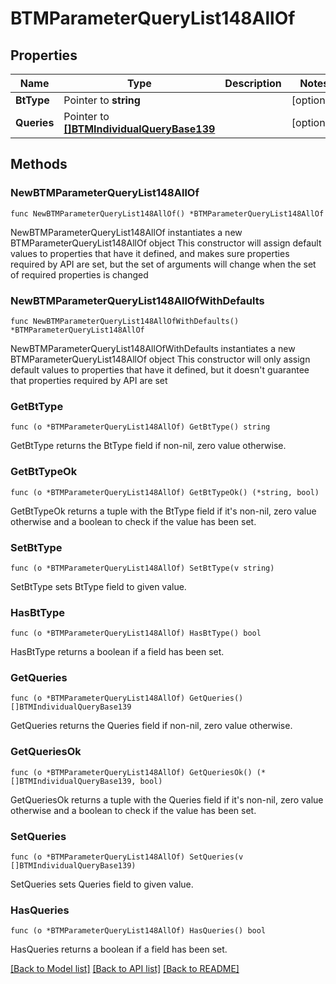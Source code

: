# BTMParameterQueryList148AllOf

## Properties

Name | Type | Description | Notes
------------ | ------------- | ------------- | -------------
**BtType** | Pointer to **string** |  | [optional] 
**Queries** | Pointer to [**[]BTMIndividualQueryBase139**](BTMIndividualQueryBase139.md) |  | [optional] 

## Methods

### NewBTMParameterQueryList148AllOf

`func NewBTMParameterQueryList148AllOf() *BTMParameterQueryList148AllOf`

NewBTMParameterQueryList148AllOf instantiates a new BTMParameterQueryList148AllOf object
This constructor will assign default values to properties that have it defined,
and makes sure properties required by API are set, but the set of arguments
will change when the set of required properties is changed

### NewBTMParameterQueryList148AllOfWithDefaults

`func NewBTMParameterQueryList148AllOfWithDefaults() *BTMParameterQueryList148AllOf`

NewBTMParameterQueryList148AllOfWithDefaults instantiates a new BTMParameterQueryList148AllOf object
This constructor will only assign default values to properties that have it defined,
but it doesn't guarantee that properties required by API are set

### GetBtType

`func (o *BTMParameterQueryList148AllOf) GetBtType() string`

GetBtType returns the BtType field if non-nil, zero value otherwise.

### GetBtTypeOk

`func (o *BTMParameterQueryList148AllOf) GetBtTypeOk() (*string, bool)`

GetBtTypeOk returns a tuple with the BtType field if it's non-nil, zero value otherwise
and a boolean to check if the value has been set.

### SetBtType

`func (o *BTMParameterQueryList148AllOf) SetBtType(v string)`

SetBtType sets BtType field to given value.

### HasBtType

`func (o *BTMParameterQueryList148AllOf) HasBtType() bool`

HasBtType returns a boolean if a field has been set.

### GetQueries

`func (o *BTMParameterQueryList148AllOf) GetQueries() []BTMIndividualQueryBase139`

GetQueries returns the Queries field if non-nil, zero value otherwise.

### GetQueriesOk

`func (o *BTMParameterQueryList148AllOf) GetQueriesOk() (*[]BTMIndividualQueryBase139, bool)`

GetQueriesOk returns a tuple with the Queries field if it's non-nil, zero value otherwise
and a boolean to check if the value has been set.

### SetQueries

`func (o *BTMParameterQueryList148AllOf) SetQueries(v []BTMIndividualQueryBase139)`

SetQueries sets Queries field to given value.

### HasQueries

`func (o *BTMParameterQueryList148AllOf) HasQueries() bool`

HasQueries returns a boolean if a field has been set.


[[Back to Model list]](../README.md#documentation-for-models) [[Back to API list]](../README.md#documentation-for-api-endpoints) [[Back to README]](../README.md)


